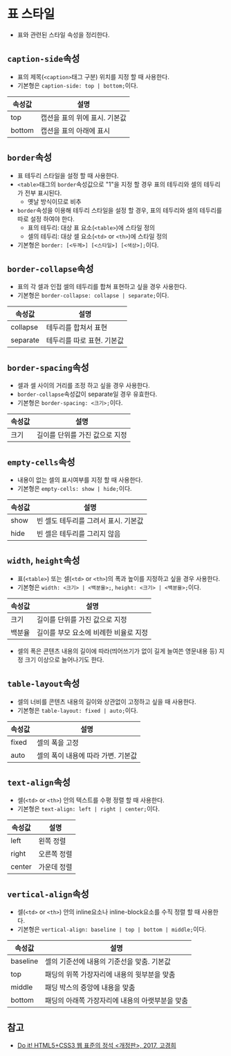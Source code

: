 # 표 스타일

- 표와 관련된 스타일 속성을 정리한다.

## `caption-side`속성

- 표의 제목(`<caption>`태그 구분) 위치를 지정 할 때 사용한다.
- 기본형은 `caption-side: top | bottom;`이다.

속성값 | 설명
------|------
top | 캡션을 표의 위에 표시. 기본값
bottom | 캡션을 표의 아래에 표시

## `border`속성

- 표 테두리 스타일을 설정 할 때 사용한다.
- `<table>`태그의 `border`속성값으로 "1"을 지정 할 경우 표의 테두리와 셀의 테두리가 전부 표시된다.
  - 옛날 방식이므로 비추
- `border`속성을 이용해 테두리 스타일을 설정 할 경우, 표의 테두리와 셀의 테두리를 따로 설정 하여야 한다.
  - 표의 테두리: 대상 표 요소(`<table>`)에 스타일 정의
  - 셀의 테두리: 대상 셀 요소(`<td>` or `<th>`)에 스타일 정의
- 기본형은 `border: [<두께>] [<스타일>] [<색상>];`이다.

## `border-collapse`속성

- 표의 각 셀과 인접 셀의 테두리를 합쳐 표현하고 싶을 경우 사용한다.
- 기본형은 `border-collapse: collapse | separate;`이다.

속성값 | 설명
------|------
collapse | 테두리를 합쳐서 표현
separate | 테두리를 따로 표현. 기본값

## `border-spacing`속성

- 셀과 셀 사이의 거리를 조정 하고 싶을 경우 사용한다.
- `border-collapse`속성값이 separate일 경우 유효한다.
- 기본형은 `border-spacing: <크기>;`이다.

속성값 | 설명
------|-------
크기 | 길이를 단위를 가진 값으로 지정

## `empty-cells`속성

- 내용이 없는 셀의 표시여부를 지정 할 때 사용한다.
- 기본형은 `empty-cells: show | hide;`이다.

속성값 | 설명
------|------
show | 빈 셀도 테두리를 그려서 표시. 기본값
hide | 빈 셀은 테두리를 그리지 않음

## `width`, `height`속성

- 표(`<table>`) 또는 셀(`<td>` or `<th>`)의 폭과 높이를 지정하고 싶을 경우 사용한다.
- 기본형은 `width: <크기> | <백분율>;`, `height: <크기> | <백분율>;`이다.

속성값 | 설명
------|-------
크기 | 길이를 단위를 가진 값으로 지정
백분율 | 길이를 부모 요소에 비례한 비율로 지정

- 셀의 폭은 콘텐츠 내용의 길이에 따라(띄어쓰기가 없이 길게 늘여쓴 영문내용 등) 지정 크기 이상으로 늘어나기도 한다.

## `table-layout`속성

- 셀의 너비를 콘텐츠 내용의 길이와 상관없이 고정하고 싶을 때 사용한다.
- 기본형은 `table-layout: fixed | auto;`이다.

속성값 | 설명
------|------
fixed | 셀의 폭을 고정
auto | 셀의 폭이 내용에 따라 가변. 기본값

## `text-align`속성

- 셀(`<td>` or `<th>`) 안의 텍스트를 수평 정렬 할 때 사용한다.
- 기본형은 `text-align: left | right | center;`이다.

속성값 | 설명
------|------
left | 왼쪽 정렬
right | 오른쪽 정렬
center | 가운데 정렬

## `vertical-align`속성

- 셀(`<td>` or `<th>`) 안의 inline요소나 inline-block요소를 수직 정렬 할 때 사용한다.
- 기본형은 `vertical-align: baseline | top | bottom | middle;`이다.

속성값 | 설명
------|------
baseline | 셀의 기준선에 내용의 기준선을 맞춤. 기본값
top | 패딩의 위쪽 가장자리에 내용의 윗부분을 맞춤
middle | 패딩 박스의 중앙에 내용을 맞춤
bottom | 패딩의 아래쪽 가장자리에 내용의 아랫부분을 맞춤

## 참고

- [Do it! HTML5+CSS3 웹 표준의 정석 <개정판>, 2017, 고경희](http://www.easyspub.co.kr/20_Menu/BookView/119/PUB)
